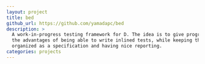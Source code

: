 ```yaml
---
layout: project
title: bed
github_url: https://github.com/yamadapc/bed
description: >
  A work-in-progress testing framework for D. The idea is to give programs
  the advantages of being able to write inlined tests, while keeping them
  organized as a specification and having nice reporting.
categories: projects
---
```

